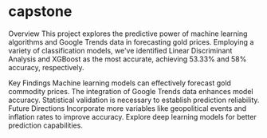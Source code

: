 # capstone
Overview
This project explores the predictive power of machine learning algorithms and Google Trends data in forecasting gold prices. Employing a variety of classification models, we've identified Linear Discriminant Analysis and XGBoost as the most accurate, achieving 53.33% and 58% accuracy, respectively.

Key Findings
Machine learning models can effectively forecast gold commodity prices.
The integration of Google Trends data enhances model accuracy.
Statistical validation is necessary to establish prediction reliability.
Future Directions
Incorporate more variables like geopolitical events and inflation rates to improve accuracy.
Explore deep learning models for better prediction capabilities.
